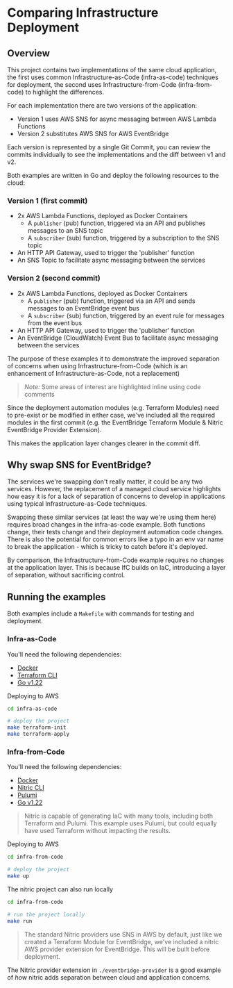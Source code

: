 # Comparing Infrastructure Deployment

## Overview

This project contains two implementations of the same cloud application, the first uses common Infrastructure-as-Code (infra-as-code) techniques for deployment, the second uses Infrastructure-from-Code (infra-from-code) to highlight the differences.

For each implementation there are two versions of the application:
  - Version 1 uses AWS SNS for async messaging between AWS Lambda Functions
  - Version 2 substitutes AWS SNS for AWS EventBridge

Each version is represented by a single Git Commit, you can review the commits individually to see the implementations and the diff between v1 and v2.

Both examples are written in Go and deploy the following resources to the cloud:

### Version 1 (first commit)
  - 2x AWS Lambda Functions, deployed as Docker Containers
    - A `publisher` (pub) function, triggered via an API and publishes messages to an SNS topic
    - A `subscriber` (sub) function, triggered by a subscription to the SNS topic
  - An HTTP API Gateway, used to trigger the 'publisher' function
  - An SNS Topic to facilitate async messaging between the services

### Version 2 (second commit)
  - 2x AWS Lambda Functions, deployed as Docker Containers
    - A `publisher` (pub) function, triggered via an API and sends messages to an EventBridge event bus
    - A `subscriber` (sub) function, triggered by an event rule for messages from the event bus
  - An HTTP API Gateway, used to trigger the 'publisher' function
  - An EventBridge (CloudWatch) Event Bus to facilitate async messaging between the services

The purpose of these examples it to demonstrate the improved separation of concerns when using Infrastructure-from-Code (which is an enhancement of Infrastructure-as-Code, not a replacement)

> *Note:* Some areas of interest are highlighted inline using code comments

Since the deployment automation modules (e.g. Terraform Modules) need to pre-exist or be modified in either case, we've included all the required modules in the first commit (e.g. the EventBridge Terraform Module & Nitric EventBridge Provider Extension).

This makes the application layer changes clearer in the commit diff.

## Why swap SNS for EventBridge?

The services we're swapping don't really matter, it could be any two services. However, the replacement of a managed cloud service highlights how easy it is for a lack of separation of concerns to develop in applications using typical Infrastructure-as-Code techniques.

Swapping these similar services (at least the way we're using them here) requires broad changes in the infra-as-code example. Both functions change, their tests change and their deployment automation code changes. There is also the potential for common errors like a typo in an env var name to break the application - which is tricky to catch before it's deployed.

By comparison, the Infrastructure-from-Code example requires no changes at the application layer. This is because IfC builds on IaC, introducing a layer of separation, without sacrificing control. 

## Running the examples

Both examples include a `Makefile` with commands for testing and deployment.

### Infra-as-Code

You'll need the following dependencies:

  - [Docker](https://docs.docker.com/get-docker/)
  - [Terraform CLI](https://developer.hashicorp.com/terraform/install)
  - [Go v1.22](https://go.dev/doc/install)

Deploying to AWS

```bash
cd infra-as-code

# deploy the project
make terraform-init
make terraform-apply
```

### Infra-from-Code

You'll need the following dependencies:

  - [Docker](https://docs.docker.com/get-docker/)
  - [Nitric CLI](https://nitric.io/docs/getting-started/installation)
  - [Pulumi](https://www.pulumi.com/docs/cli/)
  - [Go v1.22](https://go.dev/doc/install)

> Nitric is capable of generating IaC with many tools, including both Terraform and Pulumi. This example uses Pulumi, but could equally have used Terraform without impacting the results.

Deploying to AWS

```bash
cd infra-from-code

# deploy the project
make up
```

The nitric project can also run locally

```bash
cd infra-from-code

# run the project locally
make run
```

> The standard Nitric providers use SNS in AWS by default, just like we created a Terraform Module for EventBridge, we've included a nitric AWS provider extension for EventBridge. This will be built before deployment.

The Nitric provider extension in `./eventbridge-provider` is a good example of _how_ nitric adds separation between cloud and application concerns.
